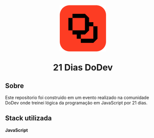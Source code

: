 <h1 align =" center">
    <img src = "DoDev.png" height = "150px"/>
    <p> 21 Dias DoDev</p>
</h1>

## Sobre

Este repositorio foi construido em um evento realizado na comunidade DoDev onde treinei lógica da programação em JavaScript por 21 dias.

## Stack utilizada

**JavaScript**